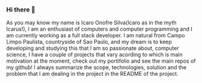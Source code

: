 ### Hi there 👋
As you may know my name is Icaro Onofre Silva(Icaro as in the myth Icarus!), 
I am an enthusiast of computers and computer programming and I am currently working as 
a full stack developer. I am natural from Campo Limpo Paulista, countryside of
Sao Paulo, and my dream is to keep developing and studying this that I am so passionate
about, computer science, I have a couple of projects that vary acording to which is 
main motivation at the moment, check out my portifolio and see the main repos of my github!
I always summarize the scope, technologies, solution and the problem that I am dealing in the
project in the README of the project.
<!--
**icaro-onofre/icaro-onofre** is a ✨ _special_ ✨ repository because its `README.md` (this file) appears on your GitHub profile.

Here are some ideas to get you started:

- 🔭 I’m currently working on ...
- 🌱 I’m currently learning ...
- 👯 I’m looking to collaborate on ...
- 🤔 I’m looking for help with ...
- 💬 Ask me about ...
- 📫 How to reach me: ...
- 😄 Pronouns: ...
- ⚡ Fun fact: ...
-->
